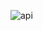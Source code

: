 ![api](https://user-images.githubusercontent.com/64499873/125518027-a44ab28b-f6ef-4e4a-b728-82025dbc4453.png)

